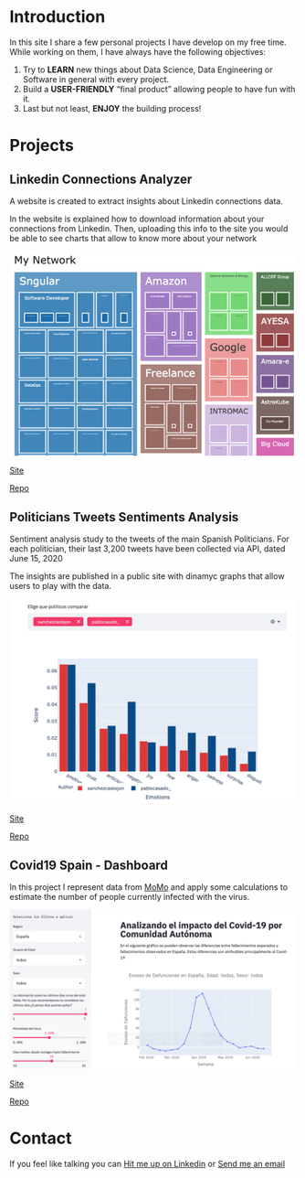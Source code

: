 # Introduction

In this site I share a few personal projects I have develop on my free time. While working on them, I have always have the following objectives:
1. Try to **LEARN** new things about Data Science, Data Engineering or Software in general with every project.
2. Build a **USER-FRIENDLY** “final product” allowing people to have fun with it.
3. Last but not least, **ENJOY** the building process! 

# Projects

## Linkedin Connections Analyzer
A website is created to extract insights about Linkedin connections data.

In the website is explained how to download information about your connections from Linkedin. Then, uploading this info to the site you would be able to see charts that allow to know more about your network

![Example](images/img_linkedin.png)

[Site](https://linkedin-connections-charts.herokuapp.com/) 

[Repo](https://github.com/camorales197/linkedin_connections) 


## Politicians Tweets Sentiments Analysis

Sentiment analysis study to the tweets of the main Spanish Politicians. For each politician, their last 3,200 tweets have been collected via API, dated June 15, 2020

The insights are published in a public site with dinamyc graphs that allow users to play with the data.

![Example](images/img_twitter.png)

[Site](https://twitter-sentiment-spain.herokuapp.com/) 

[Repo](https://github.com/camorales197/tweets_sentiments) 


## Covid19 Spain - Dashboard

In this project I represent data from [MoMo](https://momo.isciii.es/public/momo/dashboard/momo_dashboard.html#nacional) and apply some calculations to estimate the number of people currently infected with the virus. 

![Example](images/img_covid.png)

[Site](https://seguimiento-covid19-espana.herokuapp.com/)

[Repo](https://github.com/camorales197/covid-app)


# Contact

If you feel like talking you can [Hit me up on Linkedin](https://www.linkedin.com/in/carloscamorales/) or [Send me an email](mailto:camorales@outlook.com?subject=Hello!)

